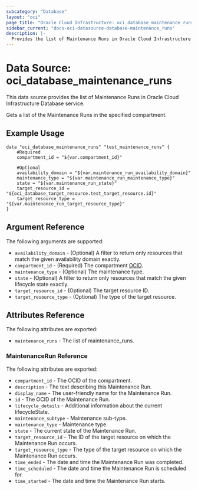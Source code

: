 ```yaml
---
subcategory: "Database"
layout: "oci"
page_title: "Oracle Cloud Infrastructure: oci_database_maintenance_runs"
sidebar_current: "docs-oci-datasource-database-maintenance_runs"
description: |-
  Provides the list of Maintenance Runs in Oracle Cloud Infrastructure Database service
---
```


# Data Source: oci_database_maintenance_runs
This data source provides the list of Maintenance Runs in Oracle Cloud Infrastructure Database service.

Gets a list of the Maintenance Runs in the specified compartment.


## Example Usage

```hcl
data "oci_database_maintenance_runs" "test_maintenance_runs" {
	#Required
	compartment_id = "${var.compartment_id}"

	#Optional
	availability_domain = "${var.maintenance_run_availability_domain}"
	maintenance_type = "${var.maintenance_run_maintenance_type}"
	state = "${var.maintenance_run_state}"
	target_resource_id = "${oci_database_target_resource.test_target_resource.id}"
	target_resource_type = "${var.maintenance_run_target_resource_type}"
}
```

## Argument Reference

The following arguments are supported:

* `availability_domain` - (Optional) A filter to return only resources that match the given availability domain exactly.
* `compartment_id` - (Required) The compartment [OCID](https://docs.cloud.oracle.com/iaas/Content/General/Concepts/identifiers.htm).
* `maintenance_type` - (Optional) The maintenance type.
* `state` - (Optional) A filter to return only resources that match the given lifecycle state exactly.
* `target_resource_id` - (Optional) The target resource ID.
* `target_resource_type` - (Optional) The type of the target resource.


## Attributes Reference

The following attributes are exported:

* `maintenance_runs` - The list of maintenance_runs.

### MaintenanceRun Reference

The following attributes are exported:

* `compartment_id` - The OCID of the compartment.
* `description` - The text describing this Maintenance Run.
* `display_name` - The user-friendly name for the Maintenance Run.
* `id` - The OCID of the Maintenance Run.
* `lifecycle_details` - Additional information about the current lifecycleState.
* `maintenance_subtype` - Maintenance sub-type.
* `maintenance_type` - Maintenance type.
* `state` - The current state of the Maintenance Run.
* `target_resource_id` - The ID of the target resource on which the Maintenance Run occurs.
* `target_resource_type` - The type of the target resource on which the Maintenance Run occurs.
* `time_ended` - The date and time the Maintenance Run was completed.
* `time_scheduled` - The date and time the Maintenance Run is scheduled for.
* `time_started` - The date and time the Maintenance Run starts.

